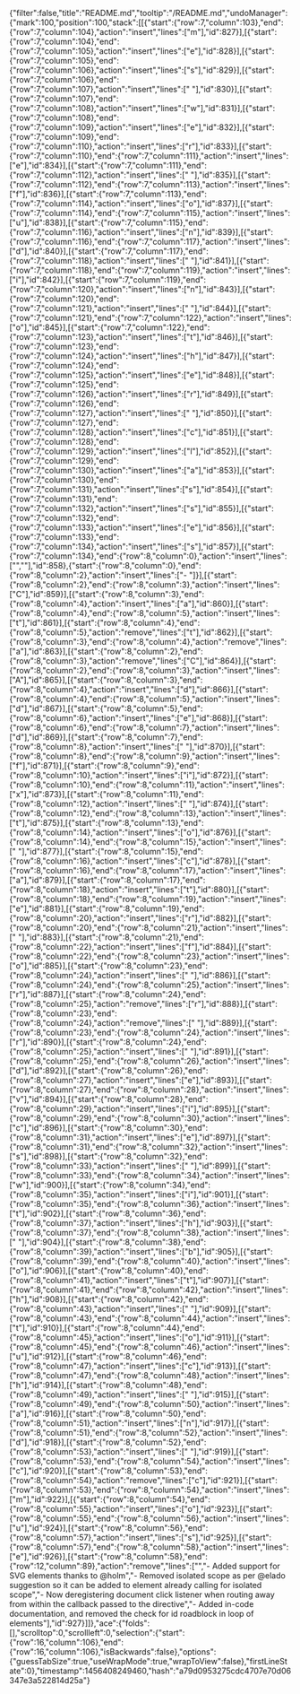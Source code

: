 {"filter":false,"title":"README.md","tooltip":"/README.md","undoManager":{"mark":100,"position":100,"stack":[[{"start":{"row":7,"column":103},"end":{"row":7,"column":104},"action":"insert","lines":["m"],"id":827}],[{"start":{"row":7,"column":104},"end":{"row":7,"column":105},"action":"insert","lines":["e"],"id":828}],[{"start":{"row":7,"column":105},"end":{"row":7,"column":106},"action":"insert","lines":["s"],"id":829}],[{"start":{"row":7,"column":106},"end":{"row":7,"column":107},"action":"insert","lines":[" "],"id":830}],[{"start":{"row":7,"column":107},"end":{"row":7,"column":108},"action":"insert","lines":["w"],"id":831}],[{"start":{"row":7,"column":108},"end":{"row":7,"column":109},"action":"insert","lines":["e"],"id":832}],[{"start":{"row":7,"column":109},"end":{"row":7,"column":110},"action":"insert","lines":["r"],"id":833}],[{"start":{"row":7,"column":110},"end":{"row":7,"column":111},"action":"insert","lines":["e"],"id":834}],[{"start":{"row":7,"column":111},"end":{"row":7,"column":112},"action":"insert","lines":[" "],"id":835}],[{"start":{"row":7,"column":112},"end":{"row":7,"column":113},"action":"insert","lines":["f"],"id":836}],[{"start":{"row":7,"column":113},"end":{"row":7,"column":114},"action":"insert","lines":["o"],"id":837}],[{"start":{"row":7,"column":114},"end":{"row":7,"column":115},"action":"insert","lines":["u"],"id":838}],[{"start":{"row":7,"column":115},"end":{"row":7,"column":116},"action":"insert","lines":["n"],"id":839}],[{"start":{"row":7,"column":116},"end":{"row":7,"column":117},"action":"insert","lines":["d"],"id":840}],[{"start":{"row":7,"column":117},"end":{"row":7,"column":118},"action":"insert","lines":[" "],"id":841}],[{"start":{"row":7,"column":118},"end":{"row":7,"column":119},"action":"insert","lines":["i"],"id":842}],[{"start":{"row":7,"column":119},"end":{"row":7,"column":120},"action":"insert","lines":["n"],"id":843}],[{"start":{"row":7,"column":120},"end":{"row":7,"column":121},"action":"insert","lines":[" "],"id":844}],[{"start":{"row":7,"column":121},"end":{"row":7,"column":122},"action":"insert","lines":["o"],"id":845}],[{"start":{"row":7,"column":122},"end":{"row":7,"column":123},"action":"insert","lines":["t"],"id":846}],[{"start":{"row":7,"column":123},"end":{"row":7,"column":124},"action":"insert","lines":["h"],"id":847}],[{"start":{"row":7,"column":124},"end":{"row":7,"column":125},"action":"insert","lines":["e"],"id":848}],[{"start":{"row":7,"column":125},"end":{"row":7,"column":126},"action":"insert","lines":["r"],"id":849}],[{"start":{"row":7,"column":126},"end":{"row":7,"column":127},"action":"insert","lines":[" "],"id":850}],[{"start":{"row":7,"column":127},"end":{"row":7,"column":128},"action":"insert","lines":["c"],"id":851}],[{"start":{"row":7,"column":128},"end":{"row":7,"column":129},"action":"insert","lines":["l"],"id":852}],[{"start":{"row":7,"column":129},"end":{"row":7,"column":130},"action":"insert","lines":["a"],"id":853}],[{"start":{"row":7,"column":130},"end":{"row":7,"column":131},"action":"insert","lines":["s"],"id":854}],[{"start":{"row":7,"column":131},"end":{"row":7,"column":132},"action":"insert","lines":["s"],"id":855}],[{"start":{"row":7,"column":132},"end":{"row":7,"column":133},"action":"insert","lines":["e"],"id":856}],[{"start":{"row":7,"column":133},"end":{"row":7,"column":134},"action":"insert","lines":["s"],"id":857}],[{"start":{"row":7,"column":134},"end":{"row":8,"column":0},"action":"insert","lines":["",""],"id":858},{"start":{"row":8,"column":0},"end":{"row":8,"column":2},"action":"insert","lines":["- "]}],[{"start":{"row":8,"column":2},"end":{"row":8,"column":3},"action":"insert","lines":["C"],"id":859}],[{"start":{"row":8,"column":3},"end":{"row":8,"column":4},"action":"insert","lines":["a"],"id":860}],[{"start":{"row":8,"column":4},"end":{"row":8,"column":5},"action":"insert","lines":["t"],"id":861}],[{"start":{"row":8,"column":4},"end":{"row":8,"column":5},"action":"remove","lines":["t"],"id":862}],[{"start":{"row":8,"column":3},"end":{"row":8,"column":4},"action":"remove","lines":["a"],"id":863}],[{"start":{"row":8,"column":2},"end":{"row":8,"column":3},"action":"remove","lines":["C"],"id":864}],[{"start":{"row":8,"column":2},"end":{"row":8,"column":3},"action":"insert","lines":["A"],"id":865}],[{"start":{"row":8,"column":3},"end":{"row":8,"column":4},"action":"insert","lines":["d"],"id":866}],[{"start":{"row":8,"column":4},"end":{"row":8,"column":5},"action":"insert","lines":["d"],"id":867}],[{"start":{"row":8,"column":5},"end":{"row":8,"column":6},"action":"insert","lines":["e"],"id":868}],[{"start":{"row":8,"column":6},"end":{"row":8,"column":7},"action":"insert","lines":["d"],"id":869}],[{"start":{"row":8,"column":7},"end":{"row":8,"column":8},"action":"insert","lines":[" "],"id":870}],[{"start":{"row":8,"column":8},"end":{"row":8,"column":9},"action":"insert","lines":["f"],"id":871}],[{"start":{"row":8,"column":9},"end":{"row":8,"column":10},"action":"insert","lines":["i"],"id":872}],[{"start":{"row":8,"column":10},"end":{"row":8,"column":11},"action":"insert","lines":["x"],"id":873}],[{"start":{"row":8,"column":11},"end":{"row":8,"column":12},"action":"insert","lines":[" "],"id":874}],[{"start":{"row":8,"column":12},"end":{"row":8,"column":13},"action":"insert","lines":["t"],"id":875}],[{"start":{"row":8,"column":13},"end":{"row":8,"column":14},"action":"insert","lines":["o"],"id":876}],[{"start":{"row":8,"column":14},"end":{"row":8,"column":15},"action":"insert","lines":[" "],"id":877}],[{"start":{"row":8,"column":15},"end":{"row":8,"column":16},"action":"insert","lines":["c"],"id":878}],[{"start":{"row":8,"column":16},"end":{"row":8,"column":17},"action":"insert","lines":["a"],"id":879}],[{"start":{"row":8,"column":17},"end":{"row":8,"column":18},"action":"insert","lines":["t"],"id":880}],[{"start":{"row":8,"column":18},"end":{"row":8,"column":19},"action":"insert","lines":["e"],"id":881}],[{"start":{"row":8,"column":19},"end":{"row":8,"column":20},"action":"insert","lines":["r"],"id":882}],[{"start":{"row":8,"column":20},"end":{"row":8,"column":21},"action":"insert","lines":[" "],"id":883}],[{"start":{"row":8,"column":21},"end":{"row":8,"column":22},"action":"insert","lines":["f"],"id":884}],[{"start":{"row":8,"column":22},"end":{"row":8,"column":23},"action":"insert","lines":["o"],"id":885}],[{"start":{"row":8,"column":23},"end":{"row":8,"column":24},"action":"insert","lines":[" "],"id":886}],[{"start":{"row":8,"column":24},"end":{"row":8,"column":25},"action":"insert","lines":["r"],"id":887}],[{"start":{"row":8,"column":24},"end":{"row":8,"column":25},"action":"remove","lines":["r"],"id":888}],[{"start":{"row":8,"column":23},"end":{"row":8,"column":24},"action":"remove","lines":[" "],"id":889}],[{"start":{"row":8,"column":23},"end":{"row":8,"column":24},"action":"insert","lines":["r"],"id":890}],[{"start":{"row":8,"column":24},"end":{"row":8,"column":25},"action":"insert","lines":[" "],"id":891}],[{"start":{"row":8,"column":25},"end":{"row":8,"column":26},"action":"insert","lines":["d"],"id":892}],[{"start":{"row":8,"column":26},"end":{"row":8,"column":27},"action":"insert","lines":["e"],"id":893}],[{"start":{"row":8,"column":27},"end":{"row":8,"column":28},"action":"insert","lines":["v"],"id":894}],[{"start":{"row":8,"column":28},"end":{"row":8,"column":29},"action":"insert","lines":["i"],"id":895}],[{"start":{"row":8,"column":29},"end":{"row":8,"column":30},"action":"insert","lines":["c"],"id":896}],[{"start":{"row":8,"column":30},"end":{"row":8,"column":31},"action":"insert","lines":["e"],"id":897}],[{"start":{"row":8,"column":31},"end":{"row":8,"column":32},"action":"insert","lines":["s"],"id":898}],[{"start":{"row":8,"column":32},"end":{"row":8,"column":33},"action":"insert","lines":[" "],"id":899}],[{"start":{"row":8,"column":33},"end":{"row":8,"column":34},"action":"insert","lines":["w"],"id":900}],[{"start":{"row":8,"column":34},"end":{"row":8,"column":35},"action":"insert","lines":["i"],"id":901}],[{"start":{"row":8,"column":35},"end":{"row":8,"column":36},"action":"insert","lines":["t"],"id":902}],[{"start":{"row":8,"column":36},"end":{"row":8,"column":37},"action":"insert","lines":["h"],"id":903}],[{"start":{"row":8,"column":37},"end":{"row":8,"column":38},"action":"insert","lines":[" "],"id":904}],[{"start":{"row":8,"column":38},"end":{"row":8,"column":39},"action":"insert","lines":["b"],"id":905}],[{"start":{"row":8,"column":39},"end":{"row":8,"column":40},"action":"insert","lines":["o"],"id":906}],[{"start":{"row":8,"column":40},"end":{"row":8,"column":41},"action":"insert","lines":["t"],"id":907}],[{"start":{"row":8,"column":41},"end":{"row":8,"column":42},"action":"insert","lines":["h"],"id":908}],[{"start":{"row":8,"column":42},"end":{"row":8,"column":43},"action":"insert","lines":[" "],"id":909}],[{"start":{"row":8,"column":43},"end":{"row":8,"column":44},"action":"insert","lines":["t"],"id":910}],[{"start":{"row":8,"column":44},"end":{"row":8,"column":45},"action":"insert","lines":["o"],"id":911}],[{"start":{"row":8,"column":45},"end":{"row":8,"column":46},"action":"insert","lines":["u"],"id":912}],[{"start":{"row":8,"column":46},"end":{"row":8,"column":47},"action":"insert","lines":["c"],"id":913}],[{"start":{"row":8,"column":47},"end":{"row":8,"column":48},"action":"insert","lines":["h"],"id":914}],[{"start":{"row":8,"column":48},"end":{"row":8,"column":49},"action":"insert","lines":[" "],"id":915}],[{"start":{"row":8,"column":49},"end":{"row":8,"column":50},"action":"insert","lines":["a"],"id":916}],[{"start":{"row":8,"column":50},"end":{"row":8,"column":51},"action":"insert","lines":["n"],"id":917}],[{"start":{"row":8,"column":51},"end":{"row":8,"column":52},"action":"insert","lines":["d"],"id":918}],[{"start":{"row":8,"column":52},"end":{"row":8,"column":53},"action":"insert","lines":[" "],"id":919}],[{"start":{"row":8,"column":53},"end":{"row":8,"column":54},"action":"insert","lines":["c"],"id":920}],[{"start":{"row":8,"column":53},"end":{"row":8,"column":54},"action":"remove","lines":["c"],"id":921}],[{"start":{"row":8,"column":53},"end":{"row":8,"column":54},"action":"insert","lines":["m"],"id":922}],[{"start":{"row":8,"column":54},"end":{"row":8,"column":55},"action":"insert","lines":["o"],"id":923}],[{"start":{"row":8,"column":55},"end":{"row":8,"column":56},"action":"insert","lines":["u"],"id":924}],[{"start":{"row":8,"column":56},"end":{"row":8,"column":57},"action":"insert","lines":["s"],"id":925}],[{"start":{"row":8,"column":57},"end":{"row":8,"column":58},"action":"insert","lines":["e"],"id":926}],[{"start":{"row":8,"column":58},"end":{"row":12,"column":89},"action":"remove","lines":["","- Added support for SVG elements thanks to @holm","- Removed isolated scope as per @elado suggestion so it can be added to element already calling for isolated scope","- Now deregistering document click listener when routing away from within the callback passed to the directive","- Added in-code documentation, and removed the check for id roadblock in loop of elements"],"id":927}]]},"ace":{"folds":[],"scrolltop":0,"scrollleft":0,"selection":{"start":{"row":16,"column":106},"end":{"row":16,"column":106},"isBackwards":false},"options":{"guessTabSize":true,"useWrapMode":true,"wrapToView":false},"firstLineState":0},"timestamp":1456408249460,"hash":"a79d0953275cdc4707e70d06347e3a522814d25a"}